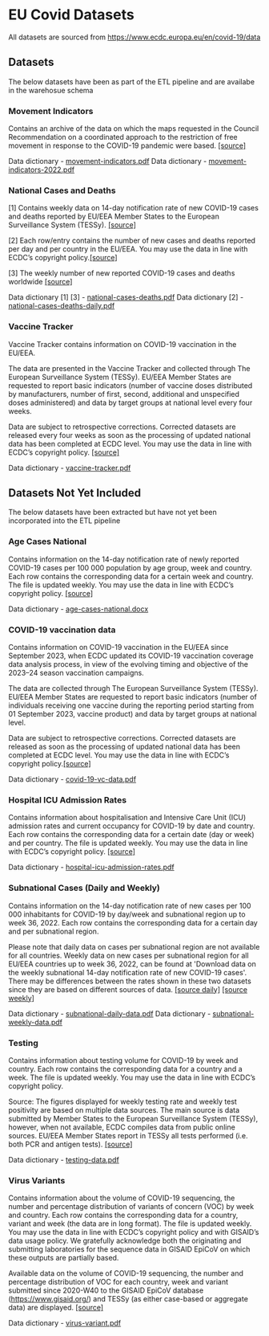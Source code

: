 # EU Covid Datasets

All datasets are sourced from https://www.ecdc.europa.eu/en/covid-19/data

## Datasets
The below datasets have been as part of the ETL pipeline and are availabe in the warehosue schema

### Movement Indicators
Contains an archive of the data on which the maps requested in the Council Recommendation on a coordinated approach to the restriction of free movement in response to the COVID-19 pandemic were based. [[source]](https://www.ecdc.europa.eu/en/publications-data/archive-data-maps-support-council-recommendation-coordinated-approach-travel)

Data dictionary - [movement-indicators.pdf](./eu-docs/movement-indicators.pdf)
Data dictionary - [movement-indicators-2022.pdf](./eu-docs/movement-indicators-2022.pdf)

### National Cases and Deaths
[1] Contains weekly data on 14-day notification rate of new COVID-19 cases and deaths reported by EU/EEA Member States to the European Surveillance System (TESSy). [[source]](https://www.ecdc.europa.eu/en/publications-data/data-national-14-day-notification-rate-covid-19)

[2] Each row/entry contains the number of new cases and deaths reported per day and per country in the EU/EEA. You may use the data in line with ECDC’s copyright policy.[[source]](https://www.ecdc.europa.eu/en/publications-data/data-daily-new-cases-covid-19-eueea-country)

[3] The weekly number of new reported COVID-19 cases and deaths worldwide [[source]](https://www.ecdc.europa.eu/en/publications-data/download-historical-data-20-june-2022-weekly-number-new-reported-covid-19-cases)

Data dictionary [1] [3] - [national-cases-deaths.pdf](./eu-docs/national-cases-deaths.pdf)
Data dictionary [2] - [national-cases-deaths-daily.pdf](./eu-docs/national-cases-deaths-daily.pdf)

### Vaccine Tracker
Vaccine Tracker contains information on COVID-19 vaccination in the EU/EEA.

The data are presented in the Vaccine Tracker and collected through The European Surveillance System (TESSy). EU/EEA Member States are requested to report basic indicators (number of vaccine doses distributed by manufacturers, number of first, second, additional and unspecified doses administered) and data by target groups at national level every four weeks.

Data are subject to retrospective corrections. Corrected datasets are released every four weeks as soon as the processing of updated national data has been completed at ECDC level. You may use the data in line with ECDC’s copyright policy. [[source]](https://www.ecdc.europa.eu/en/publications-data/data-covid-19-vaccination-eu-eea)

Data dictionary - [vaccine-tracker.pdf](./eu-docs/vaccine-tracker.pdf)


## Datasets Not Yet Included
The below datasets have been extracted but have not yet been incorporated into the ETL pipeline

### Age Cases National
Contains information on the 14-day notification rate of newly reported COVID-19 cases per 100 000 population by age group, week and country. Each row contains the corresponding data for a certain week and country. The file is updated weekly. You may use the data in line with ECDC’s copyright policy. [[source]](https://www.ecdc.europa.eu/en/publications-data/covid-19-data-14-day-age-notification-rate-new-cases)

Data dictionary - [age-cases-national.docx](./eu-docs/age-cases-national.docx)

### COVID-19 vaccination data
Contains information on COVID-19 vaccination in the EU/EEA since September 2023, when ECDC updated its COVID-19 vaccination coverage data analysis process, in view of the evolving timing and objective of the 2023–24 season vaccination campaigns.

The data are collected through The European Surveillance System (TESSy). EU/EEA Member States are requested to report basic indicators (number of individuals receiving one vaccine during the reporting period starting from 01 September 2023, vaccine product) and data by target groups at national level.

Data are subject to retrospective corrections. Corrected datasets are released as soon as the processing of updated national data has been completed at ECDC level. You may use the data in line with ECDC’s copyright policy.[[source]](https://www.ecdc.europa.eu/en/publications-data/covid-19-data-vaccination)

Data dictionary - [covid-19-vc-data.pdf](./eu-docs/covid-19-vc-data.pdf)

### Hospital ICU Admission Rates
Contains information about hospitalisation and Intensive Care Unit (ICU) admission rates and current occupancy for COVID-19 by date and country. Each row contains the corresponding data for a certain date (day or week) and per country. The file is updated weekly. You may use the data in line with ECDC’s copyright policy. [[source]](https://www.ecdc.europa.eu/en/publications-data/download-data-hospital-and-icu-admission-rates-and-current-occupancy-covid-19)

Data dictionary - [hospital-icu-admission-rates.pdf](./eu-docs/hospital-icu-admission-rates.pdf)

### Subnational Cases (Daily and Weekly)
Contains information on the 14-day notification rate of new cases per 100 000 inhabitants for COVID-19 by day/week and subnational region up to week 36, 2022. Each row contains the corresponding data for a certain day and per subnational region.

Please note that daily data on cases per subnational region are not available for all countries. Weekly data on new cases per subnational region for all EU/EEA countries up to week 36, 2022, can be found at 'Download data on the weekly subnational 14-day notification rate of new COVID-19 cases'. There may be differences between the rates shown in these two datasets since they are based on different sources of data. [[source daily]](https://www.ecdc.europa.eu/en/publications-data/subnational-14-day-notification-rate-covid-19)
[[source weekly]](https://www.ecdc.europa.eu/en/publications-data/weekly-subnational-14-day-notification-rate-covid-19)

Data dictionary - [subnational-daily-data.pdf](./eu-docs/subnational-daily-data.pdf)
Data dictionary - [subnational-weekly-data.pdf](./eu-docs/subnational-weekly-data.pdf)

### Testing
Contains information about testing volume for COVID-19 by week and country. Each row contains the corresponding data for a country and a week. The file is updated weekly. You may use the data in line with ECDC’s copyright policy.

Source: The figures displayed for weekly testing rate and weekly test positivity are based on multiple data sources. The main source is data submitted by Member States to the European Surveillance System (TESSy), however, when not available, ECDC compiles data from public online sources. EU/EEA Member States report in TESSy all tests performed (i.e. both PCR and antigen tests). [[source]](https://www.ecdc.europa.eu/en/publications-data/covid-19-testing)

Data dictionary - [testing-data.pdf](./eu-docs/testing-data.pdf)

### Virus Variants
Contains information about the volume of COVID-19 sequencing, the number and percentage distribution of variants of concern (VOC) by week and country. Each row contains the corresponding data for a country, variant and week (the data are in long format). The file is updated weekly. You may use the data in line with ECDC’s copyright policy and with GISAID’s data usage policy. We gratefully acknowledge both the originating and submitting laboratories for the sequence data in GISAID EpiCoV on which these outputs are partially based.

Available data on the volume of COVID-19 sequencing, the number and percentage distribution of VOC for each country, week and variant submitted since 2020-W40 to the GISAID EpiCoV database (https://www.gisaid.org/) and TESSy (as either case-based or aggregate data) are displayed. [[source]](https://www.ecdc.europa.eu/en/publications-data/data-virus-variants-covid-19-eueea)

Data dictionary - [virus-variant.pdf](./eu-docs/virus-variant.pdf)
